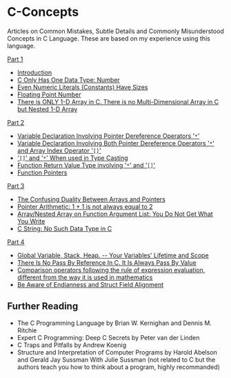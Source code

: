 # C-Concepts
Articles on Common Mistakes, Subtle Details and Commonly Misunderstood Concepts in C Language. These are based on my experience using this language.

[Part 1](C_Concepts_Part1.md)
- [Introduction](C_Concepts_Part1.md/#introduction)
- [C Only Has One Data Type: Number](C_Concepts_Part1.md/#c-only-has-one-data-type-number)
- [Even Numeric Literals (Constants) Have Sizes](C_Concepts_Part1.md/#even-numeric-literals-constants-have-sizes)
- [Floating Point Number](C_Concepts_Part1.md/#floating-point-number)
- [There is ONLY 1-D Array in C. There is no Multi-Dimensional Array in C but Nested 1-D Array](C_Concepts_Part1.md/#there-is-only-1-d-array-in-c-there-is-no-multi-dimensional-array-in-c-but-nested-1-d-array)

[Part 2](C_Concepts_Part2.md)
- [Variable Declaration Involving Pointer Dereference Operators '<code>*</code>'](C_Concepts_Part2.md#variable-declaration-involving-pointer-dereference-operators-)
- [Variable Declaration Involving Both Pointer Dereference Operators '<code>*</code>' and Array Index Operator '<code>[]</code>'](C_Concepts_Part2.md#variable-declaration-involving-both-pointer-dereference-operators--and-array-index-operator-)
- ['<code>[]</code>' and '<code>*</code>' When used in Type Casting](C_Concepts_Part2.md#-and--when-used-in-type-casting)
- [Function Return Value Type involving '<code>*</code>' and '<code>[]</code>'](C_Concepts_Part2.md#function-return-value-type-involving--and-)
- [Function Pointers](C_Concepts_Part2.md#function-pointers)

[Part 3](C_Concepts_Part3.md)
- [The Confusing Duality Between Arrays and Pointers](C_Concepts_Part3.md#the-confusing-duality-between-arrays-and-pointers)
- [Pointer Arithmetic: 1 + 1 is not always equal to 2](C_Concepts_Part3.md#pointer-arithmetic-1--1-is-not-always-equal-to-2)
- [Array/Nested Array on Function Argument List: You Do Not Get What You Write](C_Concepts_Part3.md#arraynested-array-on-function-argument-list-you-do-not-get-what-you-write)
- [C String: No Such Data Type in C](C_Concepts_Part3.md#c-string-no-such-data-type-in-c)

[Part 4](C_Concepts_Part4.md)
- [Global Variable, Stack, Heap. -- Your Variables' Lifetime and Scope](C_Concepts_Part4.md#global-variable-stack-heap----your-variables-lifetime-and-scope)
- [There Is No Pass By Reference In C. It Is Always Pass By Value](C_Concepts_Part4.md#there-is-no-pass-by-reference-in-c-it-is-always-pass-by-value)
- [Comparison operators following the rule of expression evaluation, different from the way it is used in mathematics](C_Concepts_Part4.md#comparison-operators-following-the-rule-of-expression-evaluation-different-from-the-way-it-is-used-in-mathematics)
- [Be Aware of Endianness and Struct Field Alignment](C_Concepts_Part4.md#be-aware-of-endianness-and-struct-field-alignment)

## Further Reading
- The C Programming Language by Brian W. Kernighan and Dennis M. Ritchie
- Expert C Programming: Deep C Secrets by Peter van der Linden 
- C Traps and Pitfalls by Andrew Koenig 
- Structure and Interpretation of Computer Programs by Harold Abelson and Gerald Jay Sussman With Julie Sussman
  (not related to C but the authors teach you how to think about a program, highly recommanded)


